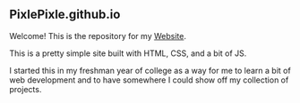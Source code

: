 ## PixlePixle.github.io
Welcome! This is the repository for my [Website](https://PixlePixle.github.io).

This is a pretty simple site built with HTML, CSS, and a bit of JS.

I started this in my freshman year of college as a way for me to learn a bit of web development and to have somewhere I could show off my collection of projects.




